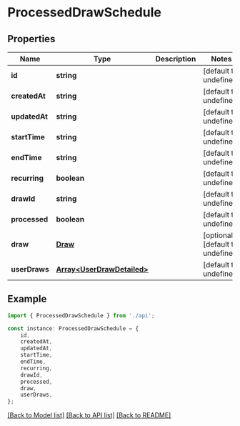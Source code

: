 # ProcessedDrawSchedule


## Properties

Name | Type | Description | Notes
------------ | ------------- | ------------- | -------------
**id** | **string** |  | [default to undefined]
**createdAt** | **string** |  | [default to undefined]
**updatedAt** | **string** |  | [default to undefined]
**startTime** | **string** |  | [default to undefined]
**endTime** | **string** |  | [default to undefined]
**recurring** | **boolean** |  | [default to undefined]
**drawId** | **string** |  | [default to undefined]
**processed** | **boolean** |  | [default to undefined]
**draw** | [**Draw**](Draw.md) |  | [optional] [default to undefined]
**userDraws** | [**Array&lt;UserDrawDetailed&gt;**](UserDrawDetailed.md) |  | [default to undefined]

## Example

```typescript
import { ProcessedDrawSchedule } from './api';

const instance: ProcessedDrawSchedule = {
    id,
    createdAt,
    updatedAt,
    startTime,
    endTime,
    recurring,
    drawId,
    processed,
    draw,
    userDraws,
};
```

[[Back to Model list]](../README.md#documentation-for-models) [[Back to API list]](../README.md#documentation-for-api-endpoints) [[Back to README]](../README.md)
